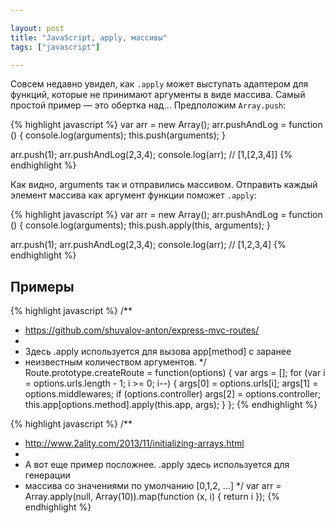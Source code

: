 ```yaml
---

layout: post
title: "JavaScript, apply, массивы"
tags: ["javascript"]

---
```


Совсем недавно увидел, как `.apply` может выступать адаптером для функций,
которые не принимают аргументы в виде массива. Самый простой пример — это
обертка над… Предположим `Array.push`:

{% highlight javascript %}
var arr = new Array();
arr.pushAndLog = function () {
  console.log(arguments);
  this.push(arguments);
}

arr.push(1);
arr.pushAndLog(2,3,4);
console.log(arr); // [1,[2,3,4]]
{% endhighlight %}

Как видно, arguments так и отправились массивом. Отправить 
каждый элемент массива как аргумент функции поможет `.apply`:

{% highlight javascript %}
var arr = new Array();
arr.pushAndLog = function () {
  console.log(arguments);
  this.push.apply(this, arguments);
}

arr.push(1);
arr.pushAndLog(2,3,4);
console.log(arr); // [1,2,3,4]
{% endhighlight %}

## Примеры


{% highlight javascript %}
/**
 * https://github.com/shuvalov-anton/express-mvc-routes/
 *
 * Здесь .apply используется для вызова app[method] с заранее 
 * неизвестным количеством аргументов.
 */
Route.prototype.createRoute = function(options) {
  var args = [];
  for (var i = options.urls.length - 1; i >= 0; i--) {
    args[0] = options.urls[i];
    args[1] = options.middlewares;
    if (options.controller) args[2] = options.controller;
    this.app[options.method].apply(this.app, args);
  }
};
{% endhighlight %}

{% highlight javascript %}
/**
 * http://www.2ality.com/2013/11/initializing-arrays.html
 * 
 * А вот еще пример посложнее. .apply здесь используется для генерации
 * массива со значениями по умолчанию [0,1,2, ...]
 */
var arr = Array.apply(null, Array(10)).map(function (x, i) {
  return i 
});
{% endhighlight %}